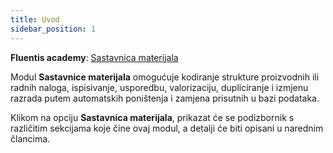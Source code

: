 ```yaml
---
title: Uvod
sidebar_position: 1
---
```


**Fluentis academy**: [Sastavnica materijala](/docs/erp-home/registers/production/bill-of-materials/bom-intro) 

Modul **Sastavnice materijala** omogućuje kodiranje strukture proizvodnih ili radnih naloga, ispisivanje, usporedbu, valorizaciju, dupliciranje i izmjenu razrada putem automatskih poništenja i zamjena prisutnih u bazi podataka.

Klikom na opciju **Sastavnica materijala**, prikazat će se podizbornik s različitim sekcijama koje čine ovaj modul, a detalji će biti opisani u narednim člancima.